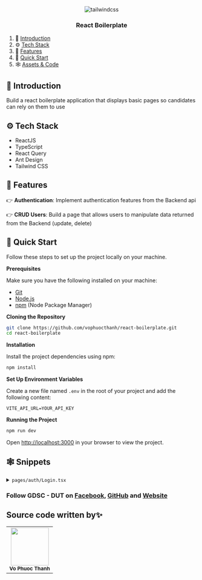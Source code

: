 <div align="center">
    <img src="https://dut.gdsc.dev/static/media/full_logo.0703a97c176aa84cbc51.jpg" alt="tailwindcss" borderRadius="10px" />
  </div>

<h3 align="center">React Boilerplate</h3>

1. 🤖 [Introduction](#introduction)
2. ⚙️ [Tech Stack](#tech-stack)
3. 🔋 [Features](#features)
4. 🤸 [Quick Start](#quick-start)
5. 🕸️ [Assets & Code](#snippets)

## <a name="introduction">🤖 Introduction</a>

Build a react boilerplate application that displays basic pages so candidates can rely on them to use

## <a name="tech-stack">⚙️ Tech Stack</a>

- ReactJS
- TypeScript
- React Query
- Ant Design
- Tailwind CSS

## <a name="features">🔋 Features</a>

👉 **Authentication**: Implement authentication features from the Backend api

👉 **CRUD Users**: Build a page that allows users to manipulate data returned from the Backend (update, delete)

## <a name="quick-start">🤸 Quick Start</a>

Follow these steps to set up the project locally on your machine.

**Prerequisites**

Make sure you have the following installed on your machine:

- [Git](https://git-scm.com/)
- [Node.js](https://nodejs.org/en)
- [npm](https://www.npmjs.com/) (Node Package Manager)

**Cloning the Repository**

```bash
git clone https://github.com/vophuocthanh/react-boilerplate.git
cd react-boilerplate
```

**Installation**

Install the project dependencies using npm:

```bash
npm install
```

**Set Up Environment Variables**

Create a new file named `.env` in the root of your project and add the following content:

```env
VITE_API_URL=YOUR_API_KEY
```

**Running the Project**

```bash
npm run dev
```

Open [http://localhost:3000](http://localhost:3000) in your browser to view the project.

## <a name="snippets">🕸️ Snippets</a>

<details>
<summary><code>pages/auth/Login.tsx</code></summary>

```typescript
import { useState } from 'react';
import { Link, useNavigate } from 'react-router-dom';
import { useMutation } from '@tanstack/react-query';
import { Account } from '@/redux/authSaga';
import { authApi } from '@/api/auth.api';
import { setAccessTokenToLS, setRefreshTokenToLS } from '@/utils/storage';
import { toast } from 'sonner';
import { Button, Form, Input, Typography } from 'antd';
import { FieldType } from '@/types/general.type';
const { Text } = Typography;

export default function Login() {
  const navigate = useNavigate();
  const [isLoading, setIsLoading] = useState(false);

  const loginMutation = useMutation({
    mutationFn: (data: Account) => authApi.login(data),
  });

  const onSubmit = async (data: Account) => {
    setIsLoading(true);
    loginMutation.mutate(data, {
      onSuccess: (data) => {
        setAccessTokenToLS(data.access);
        setRefreshTokenToLS(data.refresh);
        navigate('/');
        toast.success('Login successfully!');
      },
      onError: (error) => {
        toast.error(error.message);
      },
    });
  };
  return (
    <div className='flex items-center justify-center h-screen'>
      <Form
        className='p-10 space-y-6 border rounded w-[30rem] shadow-md'
        name='basic'
        labelCol={{ span: 8 }}
        wrapperCol={{ span: 16 }}
        style={{ maxWidth: 600 }}
        initialValues={{ remember: true }}
        autoComplete='off'
        onFinish={onSubmit}
      >
        <Text className='flex justify-center mx-auto text-3xl font-bold'>
          Login
        </Text>
        <Form.Item<FieldType>
          label='Email'
          name='email'
          className='mr-20'
          rules={[{ required: true, message: 'Please input your email!' }]}
        >
          <Input className='w-72' />
        </Form.Item>

        <Form.Item<FieldType>
          label='Password'
          name='password'
          className='mr-20'
          rules={[{ required: true, message: 'Please input your password!' }]}
        >
          <Input.Password className='w-72' />
        </Form.Item>

        <Form.Item wrapperCol={{ offset: 8, span: 16 }}>
          <Button
            loading={isLoading}
            type='primary'
            htmlType='submit'
            className='flex ml-auto'
          >
            Submit
          </Button>
        </Form.Item>

        <p className='font-medium'>
          Don’t have an account yet?{' '}
          <Link
            to='/register'
            className='text-blue-600 underline cursor-pointer'
          >
            Create account
          </Link>
        </p>
      </Form>
    </div>
  );
}
```

</details>

### Follow GDSC - DUT on [Facebook](https://www.facebook.com/gdsc.dut), [GitHub](https://github.com/dscdut) and [Website](https://dut.gdsc.dev/)

## Source code written by✨

<table>
  <tr>
    <td align="center"><img src="https://avatars.githubusercontent.com/u/92651849?v=4" width="100px;" alt=""/><br /><sub><b>Vo Phuoc Thanh</b></sub>
  </tr>
  
</table>
